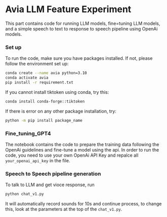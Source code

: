 # Avia LLM Feature Experiment
This part contains code for running LLM models, fine=tuning LLM models, and a simple speech to text to response to speech pipeline using OpenAi models. 

### Set up
To run the code, make sure you have packages installed. If not, please follow the environment set up:
```bash
conda create --name avia python=3.10
conda activate avia
pip install -r requirement.txt
```

If you cannot install tiktoken using conda, try this:
```bash
conda install conda-forge::tiktoken
```
If there is error on any other package installation, try:
```bash
python -m pip install package_name
```

### Fine_tuning_GPT4
The notebook contains the code to prepare the training data following the OpenAi guidelines and fine-tune a model using the api. 
In order to run the code, you need to use your own OpenAi API Key and repalce all `your_openai_api_key` in the file.
### Speech to Speech pipeline generation
To talk to LLM and get vioce response, run
```bash
python chat_v1.py
```
It will automatically record sounds for 10s and continue process, to change this, look at the parameters at the top of the `chat_v1.py`.